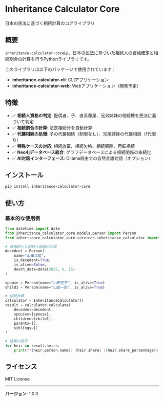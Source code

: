 # Inheritance Calculator Core

日本の民法に基づく相続計算のコアライブラリ

## 概要

`inheritance-calculator-core`は、日本の民法に基づいた相続人の資格確定と相続割合の計算を行うPythonライブラリです。

このライブラリは以下のパッケージで使用されています：
- **inheritance-calculator-cli**: CLIアプリケーション
- **inheritance-calculator-web**: Webアプリケーション（開発予定）

## 特徴

- ✅ **相続人資格の判定**: 配偶者、子、直系尊属、兄弟姉妹の相続権を民法に基づいて判定
- ✅ **相続割合の計算**: 法定相続分を自動計算
- ✅ **代襲相続の処理**: 子の代襲相続（制限なし）、兄弟姉妹の代襲相続（1代限り）
- ✅ **特殊ケースの対応**: 相続放棄、相続欠格、相続廃除、再転相続
- ✅ **Neo4jデータベース統合**: グラフデータベースによる相続関係の永続化
- ✅ **AI対話インターフェース**: Ollama経由での自然言語対話（オプション）

## インストール

```bash
pip install inheritance-calculator-core
```

## 使い方

### 基本的な使用例

```python
from datetime import date
from inheritance_calculator_core.models.person import Person
from inheritance_calculator_core.services.inheritance_calculator import InheritanceCalculator

# 被相続人と相続人候補の作成
decedent = Person(
    name="山田太郎",
    is_decedent=True,
    is_alive=False,
    death_date=date(2025, 6, 15)
)

spouse = Person(name="山田花子", is_alive=True)
child1 = Person(name="山田一郎", is_alive=True)

# 相続計算
calculator = InheritanceCalculator()
result = calculator.calculate(
    decedent=decedent,
    spouses=[spouse],
    children=[child1],
    parents=[],
    siblings=[]
)

# 結果の表示
for heir in result.heirs:
    print(f"{heir.person.name}: {heir.share} ({heir.share_percentage}%)")
```

## ライセンス

MIT License

---

**バージョン**: 1.0.0
